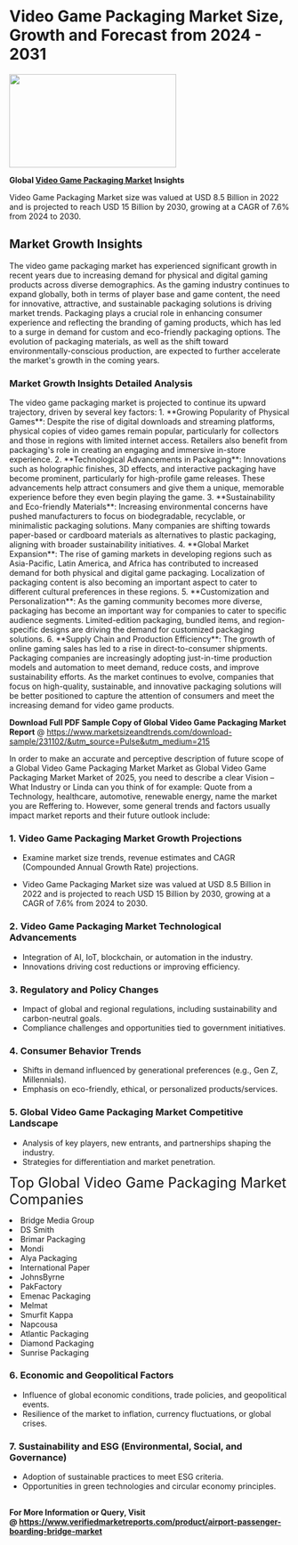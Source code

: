 <H1>Video Game Packaging Market Size, Growth and Forecast from 2024 - 2031</H1><img class="aligncenter size-medium wp-image-584254" src="https://thirdeyenews.in/wp-content/uploads/2024/09/Global-Market-Research-300x168.jpeg" alt="" width="300" height="168" /><p><strong>Global&nbsp;<a href="https://www.marketsizeandtrends.com/download-sample/231102/&amp;utm_source=Pulse&amp;utm_medium=215">Video Game Packaging Market</a> Insights</strong></p><p>Video Game Packaging Market size was valued at USD 8.5 Billion in 2022 and is projected to reach USD 15 Billion by 2030, growing at a CAGR of 7.6% from 2024 to 2030.</p><p><h2>Market Growth Insights</h2> The video game packaging market has experienced significant growth in recent years due to increasing demand for physical and digital gaming products across diverse demographics. As the gaming industry continues to expand globally, both in terms of player base and game content, the need for innovative, attractive, and sustainable packaging solutions is driving market trends. Packaging plays a crucial role in enhancing consumer experience and reflecting the branding of gaming products, which has led to a surge in demand for custom and eco-friendly packaging options. The evolution of packaging materials, as well as the shift toward environmentally-conscious production, are expected to further accelerate the market's growth in the coming years. <h3>Market Growth Insights Detailed Analysis</h3> The video game packaging market is projected to continue its upward trajectory, driven by several key factors: 1. **Growing Popularity of Physical Games**: Despite the rise of digital downloads and streaming platforms, physical copies of video games remain popular, particularly for collectors and those in regions with limited internet access. Retailers also benefit from packaging's role in creating an engaging and immersive in-store experience. 2. **Technological Advancements in Packaging**: Innovations such as holographic finishes, 3D effects, and interactive packaging have become prominent, particularly for high-profile game releases. These advancements help attract consumers and give them a unique, memorable experience before they even begin playing the game. 3. **Sustainability and Eco-friendly Materials**: Increasing environmental concerns have pushed manufacturers to focus on biodegradable, recyclable, or minimalistic packaging solutions. Many companies are shifting towards paper-based or cardboard materials as alternatives to plastic packaging, aligning with broader sustainability initiatives. 4. **Global Market Expansion**: The rise of gaming markets in developing regions such as Asia-Pacific, Latin America, and Africa has contributed to increased demand for both physical and digital game packaging. Localization of packaging content is also becoming an important aspect to cater to different cultural preferences in these regions. 5. **Customization and Personalization**: As the gaming community becomes more diverse, packaging has become an important way for companies to cater to specific audience segments. Limited-edition packaging, bundled items, and region-specific designs are driving the demand for customized packaging solutions. 6. **Supply Chain and Production Efficiency**: The growth of online gaming sales has led to a rise in direct-to-consumer shipments. Packaging companies are increasingly adopting just-in-time production models and automation to meet demand, reduce costs, and improve sustainability efforts. As the market continues to evolve, companies that focus on high-quality, sustainable, and innovative packaging solutions will be better positioned to capture the attention of consumers and meet the increasing demand for video game products. </p><p><span class=""><strong>Download Full PDF Sample Copy of Global Video Game Packaging Market Report</strong> @ <a href="https://www.marketsizeandtrends.com/download-sample/231102/&amp;utm_source=Pulse&amp;utm_medium=215" target="_blank">https://www.marketsizeandtrends.com/download-sample/231102/&amp;utm_source=Pulse&amp;utm_medium=215</a></span></p><p>In order to make an accurate and perceptive description of future scope of a Global&nbsp;Video Game Packaging Market Market as Global&nbsp;Video Game Packaging Market Market of 2025, you need to describe a clear Vision &ndash; What Industry or Linda can you think of for example: Quote from a Technology, healthcare, automotive, renewable energy, name the market you are Reffering to. However, some general trends and factors usually impact market reports and their future outlook include:</p><h3>1.&nbsp;<strong>Video Game Packaging Market Growth Projections</strong></h3><ul><li>Examine market size trends, revenue estimates and CAGR (Compounded Annual Growth Rate) projections.</li><li><p>Video Game Packaging Market size was valued at USD 8.5 Billion in 2022 and is projected to reach USD 15 Billion by 2030, growing at a CAGR of 7.6% from 2024 to 2030.</p></li></ul><h3>2.&nbsp;<strong>Video Game Packaging Market Technological Advancements</strong></h3><ul><li>Integration of AI, IoT, blockchain, or automation in the industry.</li><li>Innovations driving cost reductions or improving efficiency.</li></ul><h3>3.&nbsp;<strong>Regulatory and Policy Changes</strong></h3><ul><li>Impact of global and regional regulations, including sustainability and carbon-neutral goals.</li><li>Compliance challenges and opportunities tied to government initiatives.</li></ul><h3>4.&nbsp;<strong>Consumer Behavior Trends</strong></h3><ul><li>Shifts in demand influenced by generational preferences (e.g., Gen Z, Millennials).</li><li>Emphasis on eco-friendly, ethical, or personalized products/services.</li></ul><h3>5.&nbsp;<strong>Global Video Game Packaging Market Competitive Landscape</strong></h3><ul><li>Analysis of key players, new entrants, and partnerships shaping the industry.</li><li>Strategies for differentiation and market penetration.</li></ul><p data-pm-slice="1 1 []"><span style="color: inherit; font-family: inherit; font-size: 25px;">Top Global Video Game Packaging Market Companies</span></p><div class="" data-test-id=""><p><li>Bridge Media Group</li><li> DS Smith</li><li> Brimar Packaging</li><li> Mondi</li><li> Alya Packaging</li><li> International Paper</li><li> JohnsByrne</li><li> PakFactory</li><li> Emenac Packaging</li><li> Melmat</li><li> Smurfit Kappa</li><li> Napcousa</li><li> Atlantic Packaging</li><li> Diamond Packaging</li><li> Sunrise Packaging</li></p></div><h3>6.&nbsp;<strong>Economic and Geopolitical Factors</strong></h3><ul><li>Influence of global economic conditions, trade policies, and geopolitical events.</li><li>Resilience of the market to inflation, currency fluctuations, or global crises.</li></ul><h3>7.&nbsp;<strong>Sustainability and ESG (Environmental, Social, and Governance)</strong></h3><ul><li>Adoption of sustainable practices to meet ESG criteria.</li><li>Opportunities in green technologies and circular economy principles.</li></ul><h2><strong style="font-size: 14px;">For More Information or Query, Visit @&nbsp;</strong><a style="background-color: #ffffff; font-size: 14px;" href="https://www.marketsizeandtrends.com/report/video-game-packaging-market/" target="_blank">https://www.verifiedmarketreports.com/product/airport-passenger-boarding-bridge-market</a></h2>
